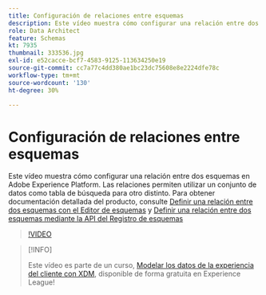 ```yaml
---
title: Configuración de relaciones entre esquemas
description: Este vídeo muestra cómo configurar una relación entre dos esquemas en Adobe Experience Platform. Las relaciones permiten utilizar un conjunto de datos como tabla de búsqueda para otro distinto.
role: Data Architect
feature: Schemas
kt: 7935
thumbnail: 333536.jpg
exl-id: e52cacce-bcf7-4583-9125-113634250e19
source-git-commit: cc7a77c4dd380ae1bc23dc75608e8e2224dfe78c
workflow-type: tm+mt
source-wordcount: '130'
ht-degree: 30%

---
```


# Configuración de relaciones entre esquemas

Este vídeo muestra cómo configurar una relación entre dos esquemas en Adobe Experience Platform. Las relaciones permiten utilizar un conjunto de datos como tabla de búsqueda para otro distinto. Para obtener documentación detallada del producto, consulte [Definir una relación entre dos esquemas con el Editor de esquemas](https://experienceleague.adobe.com/docs/experience-platform/xdm/tutorials/relationship-ui.html) y [Definir una relación entre dos esquemas mediante la API del Registro de esquemas](https://experienceleague.adobe.com/docs/experience-platform/xdm/tutorials/relationship-api.html)

>[!VIDEO](https://video.tv.adobe.com/v/333536?quality=12&learn=on)

>[!INFO]
>
> Este vídeo es parte de un curso, [Modelar los datos de la experiencia del cliente con XDM](https://experienceleague.adobe.com/?recommended=ExperiencePlatform-D-1-2021.1.xdm), disponible de forma gratuita en Experience League!

